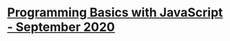 # **[Programming Basics with JavaScript - September 2020](https://softuni.bg/trainings/3064/programming-basics-with-javascript-september-2020 "Programming Basics with JS")** 